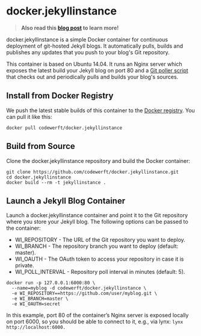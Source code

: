 docker.jekyllinstance
=====================

> **Also read this [blog post](http://blog.codewerft.net/2014/07/14/continuous-web-content-deployment-with-docker/) to learn more!**

docker.jekyllinstance is a simple Docker container for continuous deployment of git-hosted Jekyll blogs. It automatically pulls, builds and publishes any updates that you push to your blog's Git repository. 

This container is based on Ubuntu 14.04. It runs an Nginx server which exposes the latest build your Jekyll blog on port 80 and a [Git poller script](https://gist.github.com/cwfl/a874c7c1ea782fc066e7) that checks out and periodically pulls and builds your blog's sources.

Install from Docker Registry
----------------------------

We push the latest stable builds of this container to the [Docker registry](https://registry.hub.docker.com/u/codewerft/docker.jekyllinstance). You can pull it like this:

```
docker pull codewerft/docker.jekyllinstance
```

Build from Source
-----------------

Clone the docker.jekyllinstance repository and build the Docker container:

```
git clone https://github.com/codewerft/docker.jekyllinstance.git
cd docker.jekyllinstance
docker build --rm -t jekyllinstance .
```

Launch a Jekyll Blog Container
------------------------------

Launch a docker.jekyllinstance container and point it to the Git repository where you store your Jekyll blog. The following options can be passed to the container:

* WI_REPOSITORY - The URL of the Git repository you want to deploy.
* WI_BRANCH - The repository branch you want to deploy (default: master).
* WI_OAUTH - The OAuth token to access your repository in case it is private.
* WI_POLL_INTERVAL - Repository poll interval in minutes (default: 5).

```
docker run -p 127.0.0.1:6000:80 \
  --name=myblog -d codewerft/docker.jekyllinstance \
  -e WI_REPOSITORY==https://github.com/user/myblog.git \
  -e WI_BRANCH=master \
  -e WI_OAUTH=secret
```

In this example, port 80 of the container’s Nginx server is exposed locally on port 6000, so you should be able to connect to it, e.g., via lynx: `lynx http://localhost:6000.`

